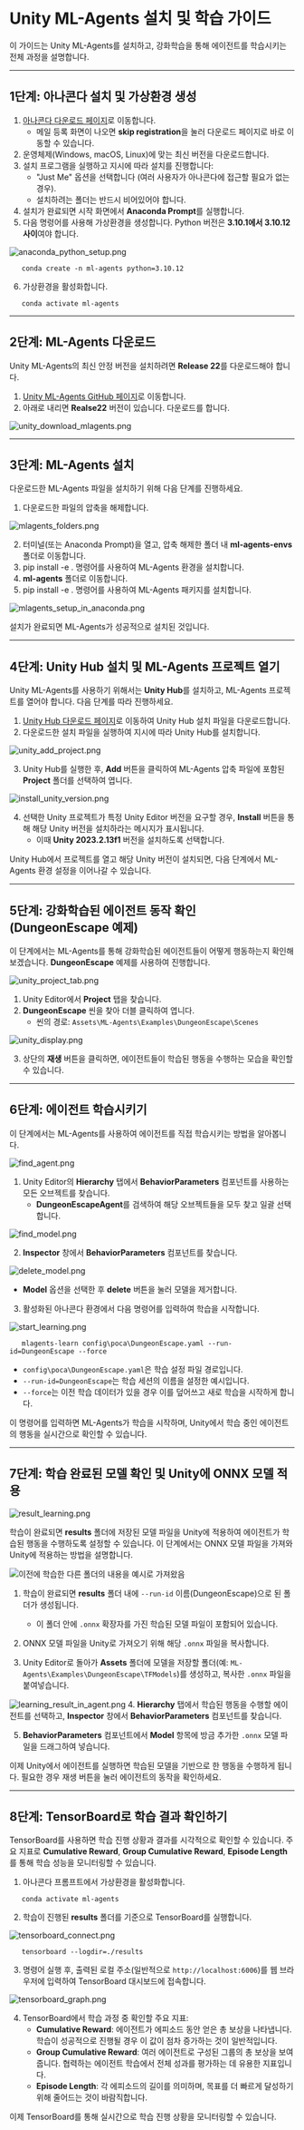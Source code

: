
# Unity ML-Agents 설치 및 학습 가이드

이 가이드는 Unity ML-Agents를 설치하고, 강화학습을 통해 에이전트를 학습시키는 전체 과정을 설명합니다. 

---

## 1단계: 아나콘다 설치 및 가상환경 생성

1. [아나콘다 다운로드 페이지](https://www.anaconda.com/products/distribution#download-section)로 이동합니다.
   - 메일 등록 화면이 나오면 **skip registration**을 눌러 다운로드 페이지로 바로 이동할 수 있습니다.
2. 운영체제(Windows, macOS, Linux)에 맞는 최신 버전을 다운로드합니다.
3. 설치 프로그램을 실행하고 지시에 따라 설치를 진행합니다:
   - "Just Me" 옵션을 선택합니다 (여러 사용자가 아나콘다에 접근할 필요가 없는 경우).
   - 설치하려는 폴더는 반드시 비어있어야 합니다.
4. 설치가 완료되면 시작 화면에서 **Anaconda Prompt**를 실행합니다.
5. 다음 명령어를 사용해 가상환경을 생성합니다. Python 버전은 **3.10.1에서 3.10.12 사이**여야 합니다.

![anaconda_python_setup.png](anaconda_python_setup.png)
```
   conda create -n ml-agents python=3.10.12
```
6. 가상환경을 활성화합니다.
```
   conda activate ml-agents
```
---

## 2단계: ML-Agents 다운로드

Unity ML-Agents의 최신 안정 버전을 설치하려면 **Release 22**를 다운로드해야 합니다.

1. [Unity ML-Agents GitHub 페이지](https://github.com/Unity-Technologies/ml-agents?tab=readme-ov-file)로 이동합니다.
2. 아래로 내리면 **Realse22** 버전이 있습니다. 다운로드를 합니다.

![unity_download_mlagents.png](unity_download_mlagents.png)

---

## 3단계: ML-Agents 설치

다운로드한 ML-Agents 파일을 설치하기 위해 다음 단계를 진행하세요.


1. 다운로드한 파일의 압축을 해제합니다.

![mlagents_folders.png](mlagents_folders.png)

2. 터미널(또는 Anaconda Prompt)을 열고, 압축 해제한 폴더 내 **ml-agents-envs** 폴더로 이동합니다.
3. pip install -e . 명령어를 사용하여 ML-Agents 환경을 설치합니다.
4. **ml-agents** 폴더로 이동합니다.
5. pip install -e . 명령어를 사용하여 ML-Agents 패키지를 설치합니다.

![mlagents_setup_in_anaconda.png](mlagents_setup_in_anaconda.png)

설치가 완료되면 ML-Agents가 성공적으로 설치된 것입니다.

---

## 4단계: Unity Hub 설치 및 ML-Agents 프로젝트 열기

Unity ML-Agents를 사용하기 위해서는 **Unity Hub**를 설치하고, ML-Agents 프로젝트를 열어야 합니다. 다음 단계를 따라 진행하세요.

1. [Unity Hub 다운로드 페이지](https://unity.com/download)로 이동하여 Unity Hub 설치 파일을 다운로드합니다.
2. 다운로드한 설치 파일을 실행하여 지시에 따라 Unity Hub를 설치합니다.

![unity_add_project.png](unity_add_project.png)

3. Unity Hub를 실행한 후, **Add** 버튼을 클릭하여 ML-Agents 압축 파일에 포함된 **Project** 폴더를 선택하여 엽니다.

![install_unity_version.png](install_unity_version.png)

4. 선택한 Unity 프로젝트가 특정 Unity Editor 버전을 요구할 경우, **Install** 버튼을 통해 해당 Unity 버전을 설치하라는 메시지가 표시됩니다.
   - 이때 **Unity 2023.2.13f1** 버전을 설치하도록 선택합니다.

Unity Hub에서 프로젝트를 열고 해당 Unity 버전이 설치되면, 다음 단계에서 ML-Agents 환경 설정을 이어나갈 수 있습니다.

---

## 5단계: 강화학습된 에이전트 동작 확인 (DungeonEscape 예제)

이 단계에서는 ML-Agents를 통해 강화학습된 에이전트들이 어떻게 행동하는지 확인해보겠습니다. **DungeonEscape** 예제를 사용하여 진행합니다.

![unity_project_tab.png](unity_project_tab.png)

1. Unity Editor에서 **Project** 탭을 찾습니다.
2. **DungeonEscape** 씬을 찾아 더블 클릭하여 엽니다.
   - 씬의 경로: `Assets\ML-Agents\Examples\DungeonEscape\Scenes`

![unity_display.png](unity_display.png)

3. 상단의 **재생** 버튼을 클릭하면, 에이전트들이 학습된 행동을 수행하는 모습을 확인할 수 있습니다.

---

## 6단계: 에이전트 학습시키기

이 단계에서는 ML-Agents를 사용하여 에이전트를 직접 학습시키는 방법을 알아봅니다.

![find_agent.png](find_agent.png)

1. Unity Editor의 **Hierarchy** 탭에서 **BehaviorParameters** 컴포넌트를 사용하는 모든 오브젝트를 찾습니다.
   - **DungeonEscapeAgent**를 검색하여 해당 오브젝트들을 모두 찾고 일괄 선택합니다.

![find_model.png](find_model.png)

2. **Inspector** 창에서 **BehaviorParameters** 컴포넌트를 찾습니다.

![delete_model.png](delete_model.png)

   - **Model** 옵션을 선택한 후 **delete** 버튼을 눌러 모델을 제거합니다.

3. 활성화된 아나콘다 환경에서 다음 명령어를 입력하여 학습을 시작합니다.

![start_learning.png](start_learning.png)
```
   mlagents-learn config\poca\DungeonEscape.yaml --run-id=DungeonEscape --force
```
   - `config\poca\DungeonEscape.yaml`은 학습 설정 파일 경로입니다.
   - `--run-id=DungeonEscape`는 학습 세션의 이름을 설정한 예시입니다.
   - `--force`는 이전 학습 데이터가 있을 경우 이를 덮어쓰고 새로 학습을 시작하게 합니다.

이 명령어를 입력하면 ML-Agents가 학습을 시작하며, Unity에서 학습 중인 에이전트의 행동을 실시간으로 확인할 수 있습니다.

---

## 7단계: 학습 완료된 모델 확인 및 Unity에 ONNX 모델 적용

![result_learning.png](result_learning.png)

학습이 완료되면 **results** 폴더에 저장된 모델 파일을 Unity에 적용하여 에이전트가 학습된 행동을 수행하도록 설정할 수 있습니다. 이 단계에서는 ONNX 모델 파일을 가져와 Unity에 적용하는 방법을 설명합니다.

![이전에 학습한 다른 폴더의 내용을 예시로 가져왔음](result_files.png)

1. 학습이 완료되면 **results** 폴더 내에 `--run-id` 이름(DungeonEscape)으로 된 폴더가 생성됩니다.
   - 이 폴더 안에 `.onnx` 확장자를 가진 학습된 모델 파일이 포함되어 있습니다.

2. ONNX 모델 파일을 Unity로 가져오기 위해 해당 `.onnx` 파일을 복사합니다.

3. Unity Editor로 돌아가 **Assets** 폴더에 모델을 저장할 폴더(예: `ML-Agents\Examples\DungeonEscape\TFModels`)를 생성하고, 복사한 `.onnx` 파일을 붙여넣습니다.

![learning_result_in_agent.png](learning_result_in_agent.png)
4. **Hierarchy** 탭에서 학습된 행동을 수행할 에이전트를 선택하고, **Inspector** 창에서 **BehaviorParameters** 컴포넌트를 찾습니다.

5. **BehaviorParameters** 컴포넌트에서 **Model** 항목에 방금 추가한 `.onnx` 모델 파일을 드래그하여 넣습니다.

이제 Unity에서 에이전트를 실행하면 학습된 모델을 기반으로 한 행동을 수행하게 됩니다. 필요한 경우 재생 버튼을 눌러 에이전트의 동작을 확인하세요.

---

## 8단계: TensorBoard로 학습 결과 확인하기

TensorBoard를 사용하면 학습 진행 상황과 결과를 시각적으로 확인할 수 있습니다. 주요 지표로 **Cumulative Reward**, **Group Cumulative Reward**, **Episode Length**를 통해 학습 성능을 모니터링할 수 있습니다.

1. 아나콘다 프롬프트에서 가상환경을 활성화합니다.
```
   conda activate ml-agents
```
2. 학습이 진행된 **results** 폴더를 기준으로 TensorBoard를 실행합니다.

![tensorboard_connect.png](tensorboard_connect.png)

```
   tensorboard --logdir=./results
```

3. 명령어 실행 후, 출력된 로컬 주소(일반적으로 `http://localhost:6006`)를 웹 브라우저에 입력하여 TensorBoard 대시보드에 접속합니다.


![tensorboard_graph.png](tensorboard_graph.png)

4. TensorBoard에서 학습 과정 중 확인할 주요 지표:
   - **Cumulative Reward**: 에이전트가 에피소드 동안 얻은 총 보상을 나타냅니다. 학습이 성공적으로 진행될 경우 이 값이 점차 증가하는 것이 일반적입니다.
   - **Group Cumulative Reward**: 여러 에이전트로 구성된 그룹의 총 보상을 보여줍니다. 협력하는 에이전트 학습에서 전체 성과를 평가하는 데 유용한 지표입니다.
   - **Episode Length**: 각 에피소드의 길이를 의미하며, 목표를 더 빠르게 달성하기 위해 줄어드는 것이 바람직합니다.

이제 TensorBoard를 통해 실시간으로 학습 진행 상황을 모니터링할 수 있습니다.
